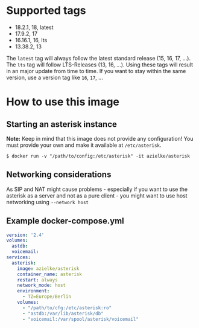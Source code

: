 # Supported tags
* 18.2.1, 18, latest
* 17.9.2, 17
* 16.16.1, 16, lts
* 13.38.2, 13

The `latest` tag will always follow the latest standard release (15, 16, 17, ...). The `lts` tag will follow LTS-Releases (13, 16, ...). Using these tags will result in an major update from time to time. If you want to stay within the same version, use a version tag like `16`, `17`, ...

# How to use this image

## Starting an asterisk instance

**Note:** Keep in mind that this image does not provide any configuration! You must provide your own and make it available at `/etc/asterisk`.

```
$ docker run -v "/path/to/config:/etc/asterisk" -it azielke/asterisk
```

## Networking considerations

As SIP and NAT might cause problems - especially if you want to use the asterisk as a server and not as a pure client - you might want to use host networking using `--network host`

## Example docker-compose.yml

```yaml
version: '2.4'
volumes:
  astdb:
  voicemail:
services:
  asterisk:
    image: azielke/asterisk
    container_name: asterisk
    restart: always
    network_mode: host
    environment:
      - TZ=Europe/Berlin
    volumes:
      - "/path/to/cfg:/etc/asterisk:ro"
      - "astdb:/var/lib/asterisk/db"
      - "voicemail:/var/spool/asterisk/voicemail"
```
